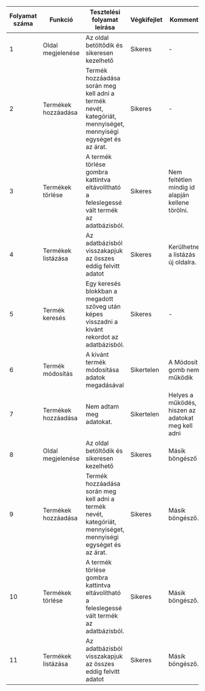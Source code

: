 | Folyamat száma  | Funkció | Tesztelési folyamat leírása | Végkifejlet | Komment | Teszter Neve | Időpont|
| ------------- | ------------- | ------------- | ------------- | ------------- | ------------- | ------------- |
| 1  | Oldal megjelenése | Az oldal betöltődik és sikeresen kezelhető | Sikeres | - | Suhaj Milán | 2021.10.04 |
| 2  | Termékek hozzáadása  | Termék hozzáadása során meg kell adni a termék nevét, kategóriát, mennyiséget, mennyiségi egységet és az árat. | Sikeres | - |Suhaj Milán | 2021.10.04
| 3  | Termékek törlése  | A termék törlése gombra kattintva eltávolítható a feleslegessé vált termék az adatbázisból. | Sikeres | Nem feltétlen mindig id alapján kellene törölni. | Suhaj Milán | 2021.10.04 |
| 4  | Termékek listázása  | Az adatbázisból visszakapjuk az összes eddig felvitt adatot| Sikeres | Kerülhetne a listázás új oldalra. | Suhaj Milán | 2021.10.04 |
| 5  | Termék keresés  | Egy keresés blokkban a megadott szöveg után képes visszadni a kivánt rekordot az adatbázisból. | Sikeres | - | Suhaj Milán | 2021.10.04 |
| 6  | Termék módosítás  | A kivánt termék módosítása adatok megadásával | Sikertelen | A Módosít gomb nem működik | Suhaj Milán | 2021.10.04 |
| 7  | Termékek hozzáadása  | Nem adtam meg adatokat. | Sikertelen | Helyes a működés, hiszen az adatokat meg kell adni | Suhaj Milán | 2021.10.01 |
| 8 |  Oldal megjelenése | Az oldal betöltődik és sikeresen kezelhető | Sikeres | Másik böngésző | Suhaj Milán | 2021.10.04 |
| 9  | Termékek hozzáadása  | Termék hozzáadása során meg kell adni a termék nevét, kategóriát, mennyiséget, mennyiségi egységet és az árat. | Sikeres | Másik böngésző. |Suhaj Milán | 2021.10.04
| 10  | Termékek törlése  | A termék törlése gombra kattintva eltávolítható a feleslegessé vált termék az adatbázisból. | Sikeres | Másik böngésző. | Suhaj Milán | 2021.10.04 |
| 11  | Termékek listázása  | Az adatbázisból visszakapjuk az összes eddig felvitt adatot| Sikeres | Másik böngésző. | Suhaj Milán | 2021.10.04 |
